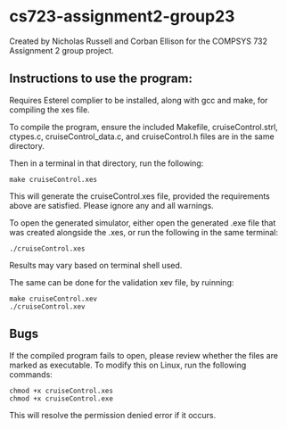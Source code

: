 # cs723-assignment2-group23
Created by Nicholas Russell and Corban Ellison for the COMPSYS 732 Assignment 2 group project.
## Instructions to use the program:

Requires Esterel complier to be installed, along with gcc and make, for compiling the xes file.

To compile the program, ensure the included Makefile, cruiseControl.strl, ctypes.c, cruiseControl_data.c, and cruiseControl.h files are in the same directory.

Then in a terminal in that directory, run the following:
```{.sh}
make cruiseControl.xes
```
This will generate the cruiseControl.xes file, provided the requirements above are satisfied. Please ignore any and all warnings.

To open the generated simulator, either open the generated .exe file that was created alongside the .xes, or run the following in the same terminal:
```{.shell}
./cruiseControl.xes
```
Results may vary based on terminal shell used.

The same can be done for the validation xev file, by ruinning:
```{.shell}
make cruiseControl.xev
./cruiseControl.xev
```

## Bugs
If the compiled program fails to open, please review whether the files are marked as executable. To modify this on Linux, run the following commands:
```{.shell}
chmod +x cruiseControl.xes
chmod +x cruiseControl.exe
```
This will resolve the permission denied error if it occurs.